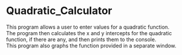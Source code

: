 # Quadratic_Calculator
This program allows a user to enter values for a quadratic function.<br>
The program then calculates the x and y intercepts for the quadratic function, if there are any, and then prints them to the console.<br>
This program also graphs the function provided in a separate window.<br>

